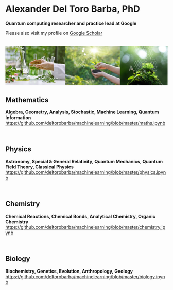 # Alexander Del Toro Barba, PhD

**Quantum computing researcher and practice lead at Google**

Please also visit my profile on [Google Scholar](https://scholar.google.de/citations?user=fddyK-wAAAAJ&hl=de)

<br>

<img src="https://raw.githubusercontent.com/deltorobarba/repo/master/sciences_0000.png" alt="sciences">

<br>

## Mathematics

<b>Algebra, Geometry, Analysis, Stochastic, Machine Learning, Quantum Information</b><br>
https://github.com/deltorobarba/machinelearning/blob/master/maths.ipynb

<br>


## Physics

<b>Astronomy, Special & General Relativity, Quantum Mechanics, Quantum Field Theory, Classical Physics</b><br>
https://github.com/deltorobarba/machinelearning/blob/master/physics.ipynb

<br>

## Chemistry

<b>Chemical Reactions, Chemical Bonds, Analytical Chemistry, Organic Chemistry</b><br>
https://github.com/deltorobarba/machinelearning/blob/master/chemistry.ipynb

<br>

## Biology

<b>Biochemistry, Genetics, Evolution, Anthropology, Geology</b><br>
https://github.com/deltorobarba/machinelearning/blob/master/biology.ipynb


